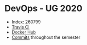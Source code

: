 # DevOps - UG 2020
- Index: 260799
- [Travis CI](https://travis-ci.com/github/jacoob1406/devopsug)
- [Docker Hub](https://hub.docker.com/u/jakublem)
- [Commits](https://github.com/jacoob1406/devopsug/commits/master) throughout the semester


